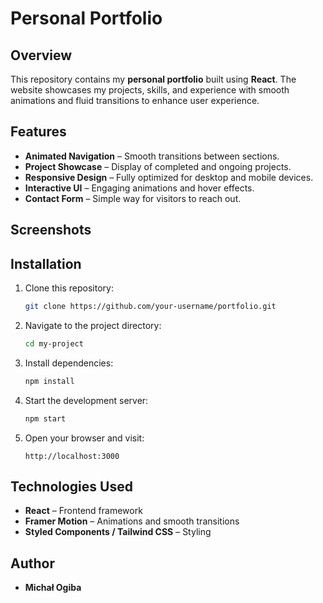 # Personal Portfolio

## Overview

This repository contains my **personal portfolio** built using **React**. The website showcases my projects, skills, and experience with smooth animations and fluid transitions to enhance user experience.

## Features

- **Animated Navigation** – Smooth transitions between sections.
- **Project Showcase** – Display of completed and ongoing projects.
- **Responsive Design** – Fully optimized for desktop and mobile devices.
- **Interactive UI** – Engaging animations and hover effects.
- **Contact Form** – Simple way for visitors to reach out.

## Screenshots

## Installation

1. Clone this repository:
   ```sh
   git clone https://github.com/your-username/portfolio.git
   ```
2. Navigate to the project directory:
   ```sh
   cd my-project
   ```
3. Install dependencies:
   ```sh
   npm install
   ```
4. Start the development server:
   ```sh
   npm start
   ```
5. Open your browser and visit:
   ```
   http://localhost:3000
   ```

## Technologies Used

- **React** – Frontend framework
- **Framer Motion** – Animations and smooth transitions
- **Styled Components / Tailwind CSS** – Styling

## Author

- **Michał Ogiba**

